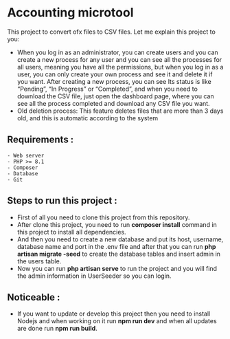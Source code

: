 
# Accounting microtool
This project to convert ofx files to CSV files. Let me explain this project to you:
    
   - When you log in as an administrator, you can create users and you can create a new process for any user and you can see all the processes for all users, meaning you have all the permissions, but when you log in as a user, you can only create your own process and see it and delete it if you want. After creating a new process, you can see Its status is like “Pending”, “In Progress” or “Completed”, and when you need to download the CSV file, just open the dashboard page, where you can see all the process completed and download any CSV file you want.
   - Old deletion process: This feature deletes files that are more than 3 days old, and this is automatic according to the system

## Requirements : 

	- Web server
	- PHP >= 8.1
	- Composer
	- Database
	- Git

## Steps to run this project :

   - First of all you need to clone this project from this repository.
   - After clone this project, you need to run **composer install** command in this project to install all dependencies.
   - And then you need to create a new database and put its host, username, database name and port in the .env file and after that you can run **php artisan migrate -seed** to create the database tables and insert admin in the users table.	
   - Now you can run **php artisan serve** to run the project and you will find the admin information in UserSeeder so you can login.

## Noticeable :
   - If you want to update or develop this project then you need to install Nodejs and when working on it run **npm run dev** and when all updates are done run **npm run build**.
